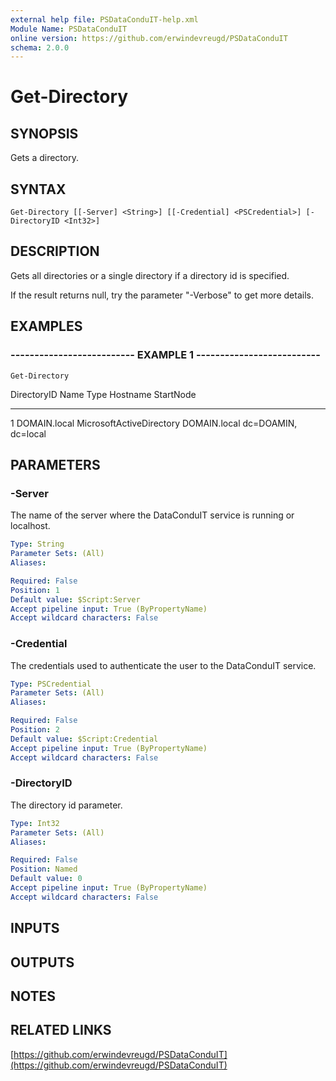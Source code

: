 ```yaml
---
external help file: PSDataConduIT-help.xml
Module Name: PSDataConduIT
online version: https://github.com/erwindevreugd/PSDataConduIT
schema: 2.0.0
---
```


# Get-Directory

## SYNOPSIS
Gets a directory.

## SYNTAX

```
Get-Directory [[-Server] <String>] [[-Credential] <PSCredential>] [-DirectoryID <Int32>]
```

## DESCRIPTION
Gets all directories or a single directory if a directory id is specified. 

If the result returns null, try the parameter "-Verbose" to get more details.

## EXAMPLES

### -------------------------- EXAMPLE 1 --------------------------
```
Get-Directory
```

DirectoryID   Name                 Type                           Hostname             StartNode
-----------   ----                 ----                           --------             ---------
1             DOMAIN.local         MicrosoftActiveDirectory       DOMAIN.local         dc=DOAMIN, dc=local

## PARAMETERS

### -Server
The name of the server where the DataConduIT service is running or localhost.

```yaml
Type: String
Parameter Sets: (All)
Aliases: 

Required: False
Position: 1
Default value: $Script:Server
Accept pipeline input: True (ByPropertyName)
Accept wildcard characters: False
```

### -Credential
The credentials used to authenticate the user to the DataConduIT service.

```yaml
Type: PSCredential
Parameter Sets: (All)
Aliases: 

Required: False
Position: 2
Default value: $Script:Credential
Accept pipeline input: True (ByPropertyName)
Accept wildcard characters: False
```

### -DirectoryID
The directory id parameter.

```yaml
Type: Int32
Parameter Sets: (All)
Aliases: 

Required: False
Position: Named
Default value: 0
Accept pipeline input: True (ByPropertyName)
Accept wildcard characters: False
```

## INPUTS

## OUTPUTS

## NOTES

## RELATED LINKS

[https://github.com/erwindevreugd/PSDataConduIT](https://github.com/erwindevreugd/PSDataConduIT)

